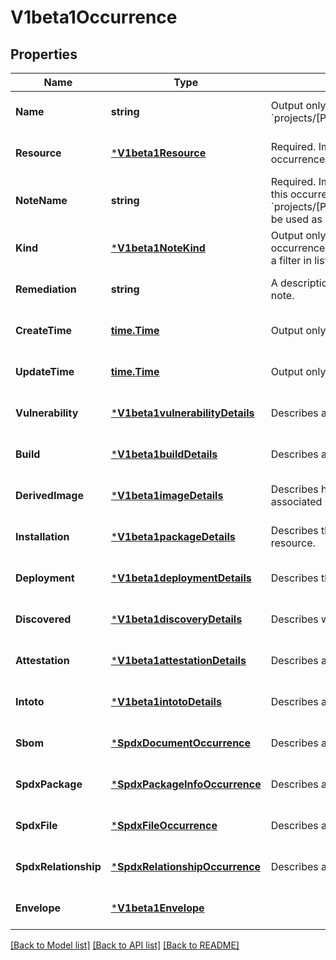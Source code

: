 # V1beta1Occurrence

## Properties
Name | Type | Description | Notes
------------ | ------------- | ------------- | -------------
**Name** | **string** | Output only. The name of the occurrence in the form of &#x60;projects/[PROJECT_ID]/occurrences/[OCCURRENCE_ID]&#x60;. | [optional] [default to null]
**Resource** | [***V1beta1Resource**](v1beta1Resource.md) | Required. Immutable. The resource for which the occurrence applies. | [optional] [default to null]
**NoteName** | **string** | Required. Immutable. The analysis note associated with this occurrence, in the form of &#x60;projects/[PROVIDER_ID]/notes/[NOTE_ID]&#x60;. This field can be used as a filter in list requests. | [optional] [default to null]
**Kind** | [***V1beta1NoteKind**](v1beta1NoteKind.md) | Output only. This explicitly denotes which of the occurrence details are specified. This field can be used as a filter in list requests. | [optional] [default to null]
**Remediation** | **string** | A description of actions that can be taken to remedy the note. | [optional] [default to null]
**CreateTime** | [**time.Time**](time.Time.md) | Output only. The time this occurrence was created. | [optional] [default to null]
**UpdateTime** | [**time.Time**](time.Time.md) | Output only. The time this occurrence was last updated. | [optional] [default to null]
**Vulnerability** | [***V1beta1vulnerabilityDetails**](v1beta1vulnerabilityDetails.md) | Describes a security vulnerability. | [optional] [default to null]
**Build** | [***V1beta1buildDetails**](v1beta1buildDetails.md) | Describes a verifiable build. | [optional] [default to null]
**DerivedImage** | [***V1beta1imageDetails**](v1beta1imageDetails.md) | Describes how this resource derives from the basis in the associated note. | [optional] [default to null]
**Installation** | [***V1beta1packageDetails**](v1beta1packageDetails.md) | Describes the installation of a package on the linked resource. | [optional] [default to null]
**Deployment** | [***V1beta1deploymentDetails**](v1beta1deploymentDetails.md) | Describes the deployment of an artifact on a runtime. | [optional] [default to null]
**Discovered** | [***V1beta1discoveryDetails**](v1beta1discoveryDetails.md) | Describes when a resource was discovered. | [optional] [default to null]
**Attestation** | [***V1beta1attestationDetails**](v1beta1attestationDetails.md) | Describes an attestation of an artifact. | [optional] [default to null]
**Intoto** | [***V1beta1intotoDetails**](v1beta1intotoDetails.md) | Describes a specific in-toto link. | [optional] [default to null]
**Sbom** | [***SpdxDocumentOccurrence**](spdxDocumentOccurrence.md) | Describes a specific software bill of materials document. | [optional] [default to null]
**SpdxPackage** | [***SpdxPackageInfoOccurrence**](spdxPackageInfoOccurrence.md) | Describes a specific SPDX Package. | [optional] [default to null]
**SpdxFile** | [***SpdxFileOccurrence**](spdxFileOccurrence.md) | Describes a specific SPDX File. | [optional] [default to null]
**SpdxRelationship** | [***SpdxRelationshipOccurrence**](spdxRelationshipOccurrence.md) | Describes a specific SPDX Relationship. | [optional] [default to null]
**Envelope** | [***V1beta1Envelope**](v1beta1Envelope.md) |  | [optional] [default to null]

[[Back to Model list]](../README.md#documentation-for-models) [[Back to API list]](../README.md#documentation-for-api-endpoints) [[Back to README]](../README.md)


